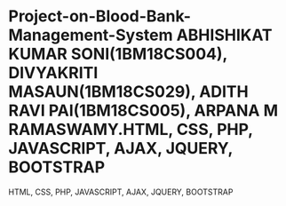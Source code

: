 # Project-on-Blood-Bank-Management-System  ABHISHIKAT KUMAR SONI(1BM18CS004),      DIVYAKRITI MASAUN(1BM18CS029),      ADITH RAVI PAI(1BM18CS005),      ARPANA M RAMASWAMY.HTML, CSS, PHP, JAVASCRIPT, AJAX, JQUERY, BOOTSTRAP

HTML, CSS, PHP, JAVASCRIPT, AJAX, JQUERY, BOOTSTRAP
